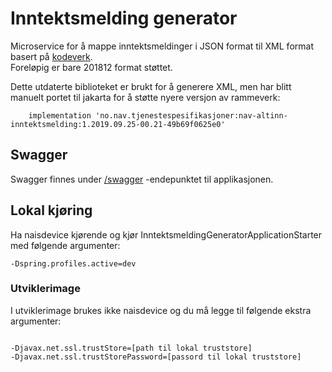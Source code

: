 # Inntektsmelding generator

Microservice for å mappe inntektsmeldinger i JSON format til XML format basert
på [kodeverk](https://github.com/navikt/tjenestespesifikasjoner/blob/master/nav-altinn-inntektsmelding/src/main/xsd/).  
Foreløpig er bare 201812 format støttet.

Dette utdaterte biblioteket er brukt for å generere XML, men har blitt manuelt portet til jakarta for å støtte nyere
versjon av rammeverk:

```
    implementation 'no.nav.tjenestespesifikasjoner:nav-altinn-inntektsmelding:1.2019.09.25-00.21-49b69f0625e0'
```

## Swagger

Swagger finnes under [/swagger](https://testnav-inntektsmelding-generator-service.intern.dev.nav.no/swagger)
-endepunktet til applikasjonen.

## Lokal kjøring

Ha naisdevice kjørende og kjør InntektsmeldingGeneratorApplicationStarter med følgende argumenter:
```
-Dspring.profiles.active=dev
```

### Utviklerimage

I utviklerimage brukes ikke naisdevice og du må legge til følgende ekstra argumenter:

```

-Djavax.net.ssl.trustStore=[path til lokal truststore]
-Djavax.net.ssl.trustStorePassword=[passord til lokal truststore]

```
